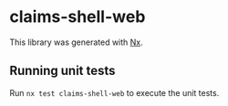 # claims-shell-web

This library was generated with [Nx](https://nx.dev).

## Running unit tests

Run `nx test claims-shell-web` to execute the unit tests.
